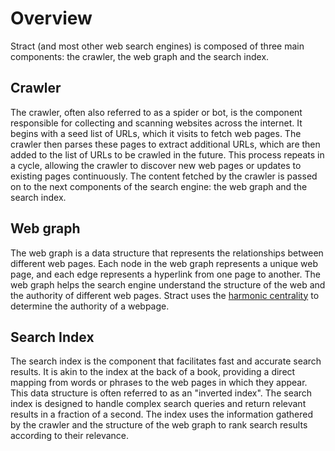 # Overview
Stract (and most other web search engines) is composed of three main components: the crawler, the web graph and the search index.

## Crawler
The crawler, often also referred to as a spider or bot, is the component responsible for collecting and scanning websites across the internet. It begins with a seed list of URLs, which it visits to fetch web pages. The crawler then parses these pages to extract additional URLs, which are then added to the list of URLs to be crawled in the future. This process repeats in a cycle, allowing the crawler to discover new web pages or updates to existing pages continuously. The content fetched by the crawler is passed on to the next components of the search engine: the web graph and the search index.

## Web graph
The web graph is a data structure that represents the relationships between different web pages. Each node in the web graph represents a unique web page, and each edge represents a hyperlink from one page to another. The web graph helps the search engine understand the structure of the web and the authority of different web pages. Stract uses the [harmonic centrality](webgraph.md#harmonic-centrality) to determine the authority of a webpage.

## Search Index
The search index is the component that facilitates fast and accurate search results. It is akin to the index at the back of a book, providing a direct mapping from words or phrases to the web pages in which they appear. This data structure is often referred to as an "inverted index". The search index is designed to handle complex search queries and return relevant results in a fraction of a second. The index uses the information gathered by the crawler and the structure of the web graph to rank search results according to their relevance.
